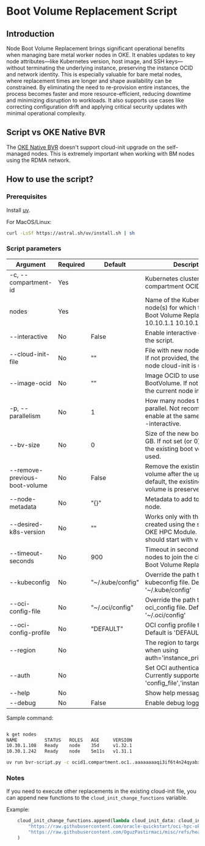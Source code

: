 # Boot Volume Replacement Script

## Introduction

Node Boot Volume Replacement brings significant operational benefits when managing bare metal worker nodes in OKE. It enables updates to key node attributes—like Kubernetes version, host image, and SSH keys—without terminating the underlying instance, preserving the instance OCID and network identity. This is especially valuable for bare metal nodes, where replacement times are longer and shape availability can be constrained. By eliminating the need to re-provision entire instances, the process becomes faster and more resource-efficient, reducing downtime and minimizing disruption to workloads. It also supports use cases like correcting configuration drift and applying critical security updates with minimal operational complexity.

## Script vs OKE Native BVR

The [OKE Native BVR](https://docs.oracle.com/en-us/iaas/Content/ContEng/Tasks/replace-boot-volume-worker-node-top.htm) doesn't support cloud-init upgrade on the self-managed nodes. This is extremely important when working with BM nodes using the RDMA network.


## How to use the script?

### Prerequisites

Install [uv](https://docs.astral.sh/uv/getting-started/installation/).

For MacOS/Linux:

```bash
curl -LsSf https://astral.sh/uv/install.sh | sh
```

### Script parameters


| Argument                      | Required | Default                | Description                                                                                                           |
|-------------------------------|----------|------------------------|-----------------------------------------------------------------------------------------------------------------------|
| -c, --compartment-id          | Yes      |                        | Kubernetes cluster compartment OCID.                                                                                  |
| nodes                         | Yes      |                        | Name of the Kubernetes node(s) for which to execute Boot Volume Replacement. E.g. 10.10.1.1 10.10.1.2 10.10.1.3       |
| --interactive                 | No       | False                  | Enable interactive execution of the script.                                                                           |
| --cloud-init-file             | No       | ""                     | File with new node cloud-init. If not provided, the existing node cloud-init is used.                                 |
| --image-ocid                  | No       | ""                     | Image OCID to use for the new BootVolume. If not provided, the current node image is used.                            |
| -p, --parallelism             | No       | 1                      | How many nodes to upgrade in parallel. Not recommended to enable at the same time with --interactive.                 |
| --bv-size                     | No       | 0                      | Size of the new boot volume in GB. If not set (or 0), the size of the existing boot volume will be used.              |
| --remove-previous-boot-volume | No       | False                  | Remove the existing boot volume after the upgrade. By default, the existing boot volume is preserved.                 |
| --node-metadata               | No       | "{}"                   | Metadata to add to the new node.                                                                                      |
| --desired-k8s-version         | No       | ""                     | Works only with the nodes created using the standard OCI OKE HPC Module. The version should start with v. Eg. v1.33.1 |
| --timeout-seconds             | No       | 900                    | Timeout in seconds to wait for nodes to join the cluster after Boot Volume Replacement.                               |
| --kubeconfig                  | No       | "~/.kube/config"       | Override the path to the kubeconfig file. Default is '~/.kube/config'                                                 |
| --oci-config-file             | No       | "~/.oci/config"        | Override the path to the oci_config file. Default is '~/.oci/config'                                                  |
| --oci-config-profile          | No       | "DEFAULT"              | OCI config profile to use. Default is 'DEFAULT'                                                                       |
| --region                      | No       |                        | The region to target. Required when using auth='instance_principal'                                                   |
| --auth                        | No       |                        | Set OCI authentication method. Currently supported values: 'config_file','instance_principal'                         |
| --help                        | No       |                        | Show help message and exit                                                                                            |
| --debug                       | No       | False                  | Enable debug logging                                                                                                  |

Sample command:

```bash

k get nodes
NAME          STATUS   ROLES   AGE     VERSION
10.30.1.108   Ready    node    35d     v1.32.1
10.30.1.242   Ready    node    5m11s   v1.31.1

uv run bvr-script.py -c ocid1.compartment.oc1..aaaaaaaaqi3if6t4n24qyabx5pjzlw6xovcbgugcmatavjvapyq3jfb4diqq --auth instance_principal --region eu-frankfurt-1 10.30.1.242 --desired-k8s-version v1.32.1
```

### Notes

If you need to execute other replacements in the existing cloud-init file, you can append new functions to the `cloud_init_change_functions` variable.

Example:

```python
    cloud_init_change_functions.append(lambda cloud_init_data: cloud_init_data.replace(
        "https://raw.githubusercontent.com/oracle-quickstart/oci-hpc-oke/refs/heads/main/files/oke-nvme-raid.sh",
        "https://raw.githubusercontent.com/OguzPastirmaci/misc/refs/heads/master/oke-nvme-provisioner/oke-nvme-bvr.sh")
    )
```
